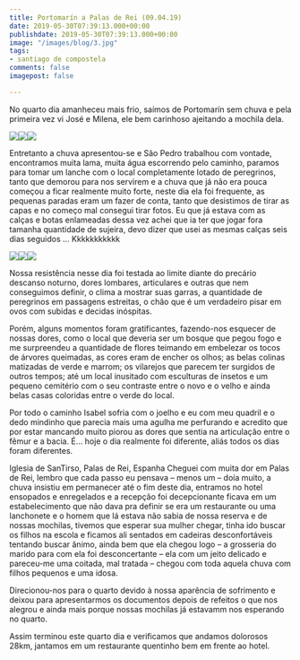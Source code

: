 ```yaml
---
title: Portomarín a Palas de Rei (09.04.19)
date: 2019-05-30T07:39:13.000+00:00
publishdate: 2019-05-30T07:39:13.000+00:00
image: "/images/blog/3.jpg"
tags:
- santiago de compostela
comments: false
imagepost: false

---
```

No quarto dia amanheceu mais frio, saímos de Portomarín sem chuva e pela primeira vez vi José e Milena, ele bem carinhoso ajeitando a mochila dela.

![](/images/blog/4_083440.jpg#img-three)![](/images/blog/4_094312-1024x498.jpg#img-three)![](/images/blog/4_094146.jpg#img-three)

Entretanto a chuva apresentou-se e São Pedro trabalhou com vontade, encontramos muita lama, muita água escorrendo pelo caminho, paramos para tomar um lanche com o local completamente lotado de peregrinos, tanto que demorou para nos servirem e a chuva que já não era pouca começou a ficar realmente muito forte, neste dia ela foi frequente, as pequenas paradas eram um fazer de conta, tanto que desistimos de tirar as capas e no começo mal consegui tirar fotos. Eu que já estava com as calças e botas enlameadas dessa vez achei que ia ter que jogar fora tamanha quantidade de sujeira, devo dizer que usei as mesmas calças seis dias seguidos … Kkkkkkkkkkk

![](/images/blog/4_115354.jpg#img-three)![](/images/blog/4_094255.jpg#img-three)![](/images/blog/4_152826.jpg#img-three)

Nossa resistência nesse dia foi testada ao limite diante do precário descanso noturno, dores lombares, articulares e outras que nem conseguimos definir, o clima a mostrar suas garras, a quantidade de peregrinos em passagens estreitas, o chão que é um verdadeiro pisar em ovos com subidas e decidas inóspitas.

Porém, alguns momentos foram gratificantes, fazendo-nos esquecer de nossas dores, como o local que deveria ser um bosque que pegou fogo e me surpreendeu a quantidade de flores teimando em embelezar os tocos de árvores queimadas, as cores eram de encher os olhos; as belas colinas matizadas de verde e marrom; os vilarejos que parecem ter surgidos de outros tempos; até um local inusitado com esculturas de insetos e um pequeno cemitério com o seu contraste entre o novo e o velho e ainda belas casas coloridas entre o verde do local.

Por todo o caminho Isabel sofria com o joelho e eu com meu quadril e o dedo mindinho que parecia mais uma agulha me perfurando e acredito que por estar mancando muito piorou as dores que sentia na articulação entre o fêmur e a bacia. É… hoje o dia realmente foi diferente, aliás todos os dias foram diferentes.

Iglesia de SanTirso, Palas de Rei, Espanha
Cheguei com muita dor em Palas de Rei, lembro que cada passo eu pensava – menos um – doía muito, a chuva insistiu em permanecer até o fim deste dia, entramos no hotel ensopados e enregelados e a recepção foi decepcionante ficava em um estabelecimento que não dava pra definir se era um restaurante ou uma lanchonete e o homem que lá estava não sabia de nossa reserva e de nossas mochilas, tivemos que esperar sua mulher chegar, tinha ido buscar os filhos na escola e ficamos ali sentados em cadeiras desconfortáveis tentando buscar ânimo, ainda bem que ela chegou logo – a grosseria do marido para com ela foi desconcertante – ela com um jeito delicado e pareceu-me uma coitada, mal tratada – chegou com toda aquela chuva com filhos pequenos e uma idosa.

Direcionou-nos para o quarto devido à nossa aparência de sofrimento e deixou para apresentarmos os documentos depois de refeitos o que nos alegrou e ainda mais porque nossas mochilas já estavamm nos esperando no quarto.

Assim terminou este quarto dia e verificamos que andamos dolorosos 28km, jantamos em um restaurante quentinho bem em frente ao hotel.